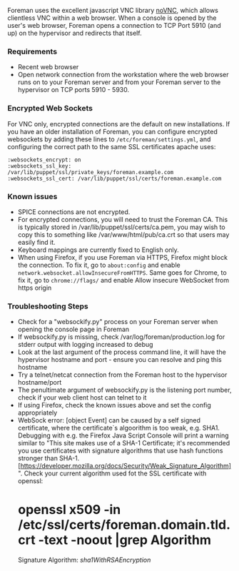 Foreman uses the excellent javascript VNC library [noVNC](https://kanaka.github.com/noVNC/noVNC/vnc.html), which allows clientless VNC within a web browser. When a console is opened by the user's web browser, Foreman opens a connection to TCP Port 5910 (and up) on the hypervisor and redirects that itself.

### Requirements

* Recent web browser
* Open network connection from the workstation where the web browser runs on to your Foreman server and from your Foreman server to the hypervisor on TCP ports 5910 - 5930.


### Encrypted Web Sockets

For VNC only, encrypted connections are the default on new installations.  If you have an older installation of Foreman, you can configure encrypted websockets by adding these lines to `/etc/foreman/settings.yml`, and configuring the correct path to the same SSL certificates apache uses:


    :websockets_encrypt: on
    :websockets_ssl_key: /var/lib/puppet/ssl/private_keys/foreman.example.com
    :websockets_ssl_cert: /var/lib/puppet/ssl/certs/foreman.example.com

### Known issues

* SPICE connections are not encrypted.
* For encrypted connections, you will need to trust the Foreman CA. This is typically stored in /var/lib/puppet/ssl/certs/ca.pem, you may wish to copy this to something like /var/www/html/pub/ca.crt so that users may easily find it.
* Keyboard mappings are currently fixed to English only.
* When using Firefox, if you use Foreman via HTTPS, Firefox might block the connection. To fix it, go to `about:config` and enable `network.websocket.allowInsecureFromHTTPS`. Same goes for Chrome, to fix it, go to `chrome://flags/` and enable Allow insecure WebSocket from https origin

### Troubleshooting Steps

* Check for a "websockify.py" process on your Foreman server when opening the console page in Foreman
* If websockify.py is missing, check /var/log/foreman/production.log for stderr output with logging increased to debug
* Look at the last argument of the process command line, it will have the hypervisor hostname and port - ensure you can resolve and ping this hostname
* Try a telnet/netcat connection from the Foreman host to the hypervisor hostname/port
* The penultimate argument of websockify.py is the listening port number, check if your web client host can telnet to it
* If using Firefox, check the known issues above and set the config appropriately
* WebSock error: [object Event] can be caused by a self signed certificate, where the certificate`s algoorithm is too weak, e.g. SHA1. Debugging with e.g. the Firefox Java Script Console will print a warning similar to "This site makes use of a SHA-1 Certificate; it's recommended you use certificates with signature algorithms that use hash functions stronger than SHA-1. [https://developer.mozilla.org/docs/Security/Weak_Signature_Algorithm]". Check your current algorithm used fot the SSL certificate with openssl:
  # openssl x509 -in /etc/ssl/certs/foreman.domain.tld.crt -text -noout |grep Algorithm
    Signature Algorithm: *sha1WithRSAEncryption*
